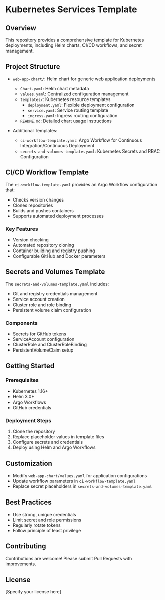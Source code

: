 # Kubernetes Services Template

## Overview
This repository provides a comprehensive template for Kubernetes deployments, including Helm charts, CI/CD workflows, and secret management.

## Project Structure
- `web-app-chart/`: Helm chart for generic web application deployments
  - `Chart.yaml`: Helm chart metadata
  - `values.yaml`: Centralized configuration management
  - `templates/`: Kubernetes resource templates
    - `deployment.yaml`: Flexible deployment configuration
    - `service.yaml`: Service routing template
    - `ingress.yaml`: Ingress routing configuration
  - `README.md`: Detailed chart usage instructions

- Additional Templates:
  - `ci-workflow-template.yaml`: Argo Workflow for Continuous Integration/Continuous Deployment
  - `secrets-and-volumes-template.yaml`: Kubernetes Secrets and RBAC Configuration

## CI/CD Workflow Template
The `ci-workflow-template.yaml` provides an Argo Workflow configuration that:
- Checks version changes
- Clones repositories
- Builds and pushes containers
- Supports automated deployment processes

### Key Features
- Version checking
- Automated repository cloning
- Container building and registry pushing
- Configurable GitHub and Docker parameters

## Secrets and Volumes Template
The `secrets-and-volumes-template.yaml` includes:
- Git and registry credentials management
- Service account creation
- Cluster role and role binding
- Persistent volume claim configuration

### Components
- Secrets for GitHub tokens
- ServiceAccount configuration
- ClusterRole and ClusterRoleBinding
- PersistentVolumeClaim setup

## Getting Started

### Prerequisites
- Kubernetes 1.16+
- Helm 3.0+
- Argo Workflows
- GitHub credentials

### Deployment Steps
1. Clone the repository
2. Replace placeholder values in template files
3. Configure secrets and credentials
4. Deploy using Helm and Argo Workflows

## Customization
- Modify `web-app-chart/values.yaml` for application configurations
- Update workflow parameters in `ci-workflow-template.yaml`
- Replace secret placeholders in `secrets-and-volumes-template.yaml`

## Best Practices
- Use strong, unique credentials
- Limit secret and role permissions
- Regularly rotate tokens
- Follow principle of least privilege

## Contributing
Contributions are welcome! Please submit Pull Requests with improvements.

## License
[Specify your license here]
